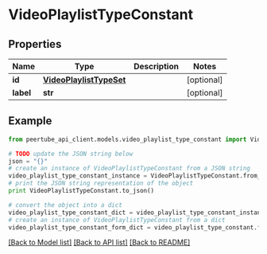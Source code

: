 # VideoPlaylistTypeConstant


## Properties
Name | Type | Description | Notes
------------ | ------------- | ------------- | -------------
**id** | [**VideoPlaylistTypeSet**](VideoPlaylistTypeSet.md) |  | [optional] 
**label** | **str** |  | [optional] 

## Example

```python
from peertube_api_client.models.video_playlist_type_constant import VideoPlaylistTypeConstant

# TODO update the JSON string below
json = "{}"
# create an instance of VideoPlaylistTypeConstant from a JSON string
video_playlist_type_constant_instance = VideoPlaylistTypeConstant.from_json(json)
# print the JSON string representation of the object
print VideoPlaylistTypeConstant.to_json()

# convert the object into a dict
video_playlist_type_constant_dict = video_playlist_type_constant_instance.to_dict()
# create an instance of VideoPlaylistTypeConstant from a dict
video_playlist_type_constant_form_dict = video_playlist_type_constant.from_dict(video_playlist_type_constant_dict)
```
[[Back to Model list]](../README.md#documentation-for-models) [[Back to API list]](../README.md#documentation-for-api-endpoints) [[Back to README]](../README.md)


